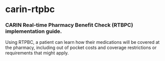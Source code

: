 # carin-rtpbc
### CARIN Real-time Pharmacy Benefit Check (RTBPC) implementation guide.

Using RTPBC, a patient can learn how their medications will be covered at the pharmacy, including out of pocket costs and coverage restrictions or requirements that might apply.
